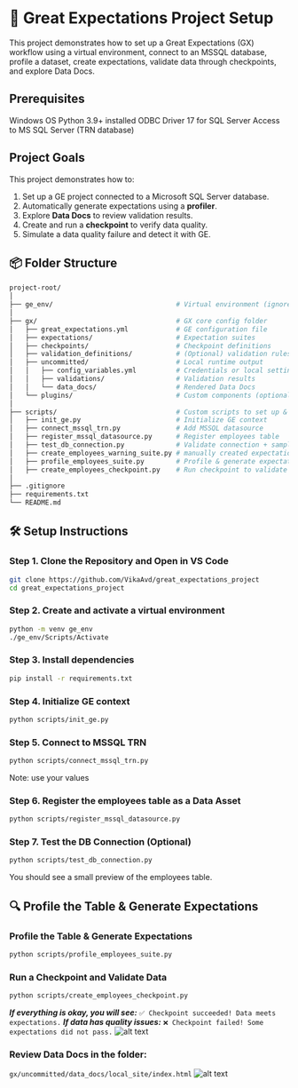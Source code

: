 # 🧪 Great Expectations Project Setup

This project demonstrates how to set up a Great Expectations (GX) workflow using a virtual environment, connect to an MSSQL database, profile a dataset, create expectations, validate data through checkpoints, and explore Data Docs.

##  Prerequisites
Windows OS
Python 3.9+ installed
ODBC Driver 17 for SQL Server
Access to MS SQL Server (TRN database)

## Project Goals

This project demonstrates how to:
1. Set up a GE project connected to a Microsoft SQL Server database.
2. Automatically generate expectations using a **profiler**.
3. Explore **Data Docs** to review validation results.
4. Create and run a **checkpoint** to verify data quality.
5. Simulate a data quality failure and detect it with GE.

## 📦 Folder Structure

```bash
project-root/
│
├── ge_env/                               # Virtual environment (ignored in Git)
│
├── gx/                                   # GX core config folder
│   ├── great_expectations.yml            # GE configuration file
│   ├── expectations/                     # Expectation suites
│   ├── checkpoints/                      # Checkpoint definitions
│   ├── validation_definitions/           # (Optional) validation rules
│   ├── uncommitted/                      # Local runtime output 
│   │   ├── config_variables.yml          # Credentials or local settings
│   │   ├── validations/                  # Validation results
│   │   └── data_docs/                    # Rendered Data Docs
│   └── plugins/                          # Custom components (optional)
│
├── scripts/                              # Custom scripts to set up & run checks
│   ├── init_ge.py                        # Initialize GE context
│   ├── connect_mssql_trn.py              # Add MSSQL datasource
│   ├── register_mssql_datasource.py      # Register employees table
│   ├── test_db_connection.py             # Validate connection + sample query
│   ├── create_employees_warning_suite.py # manually created expectations for testing purpose
│   ├── profile_employees_suite.py        # Profile & generate expectations
│   ├── create_employees_checkpoint.py    # Run checkpoint to validate data
│
├── .gitignore
├── requirements.txt
└── README.md
```

## 🛠 Setup Instructions
### Step 1. Clone the Repository and Open in VS Code
```bash
git clone https://github.com/VikaAvd/great_expectations_project
cd great_expectations_project
```
### Step 2. Create and activate a virtual environment
```bash
python -m venv ge_env
./ge_env/Scripts/Activate    
```
### Step 3. Install dependencies
```bash
pip install -r requirements.txt
```
### Step 4. Initialize GE context
```bash
python scripts/init_ge.py
```
### Step 5. Connect to MSSQL TRN
```bash
python scripts/connect_mssql_trn.py
```
Note: use your values
### Step 6. Register the employees table as a Data Asset
```bash
python scripts/register_mssql_datasource.py
```
### Step 7. Test the DB Connection (Optional)
```bash
python scripts/test_db_connection.py
```
You should see a small preview of the employees table.


## 🔍 Profile the Table & Generate Expectations
### Profile the Table & Generate Expectations
```bash
python scripts/profile_employees_suite.py
```

### Run a Checkpoint and Validate Data
```bash
python scripts/create_employees_checkpoint.py
```
***If everything is okay, you will see:***
```✅ Checkpoint succeeded! Data meets expectations.```
***If data has quality issues:***
```❌ Checkpoint failed! Some expectations did not pass.```
![alt text](image-1.png)

### Review Data Docs in the folder:
```gx/uncommitted/data_docs/local_site/index.html```
![alt text](image-2.png)







